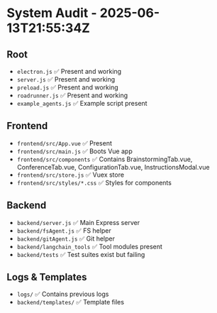 # System Audit - 2025-06-13T21:55:34Z

## Root
- `electron.js` ✅ Present and working
- `server.js` ✅ Present and working
- `preload.js` ✅ Present and working
- `roadrunner.js` ✅ Present and working
- `example_agents.js` ✅ Example script present

## Frontend
- `frontend/src/App.vue` ✅ Present
- `frontend/src/main.js` ✅ Boots Vue app
- `frontend/src/components` ✅ Contains BrainstormingTab.vue, ConferenceTab.vue, ConfigurationTab.vue, InstructionsModal.vue
- `frontend/src/store.js` ✅ Vuex store
- `frontend/src/styles/*.css` ✅ Styles for components

## Backend
- `backend/server.js` ✅ Main Express server
- `backend/fsAgent.js` ✅ FS helper
- `backend/gitAgent.js` ✅ Git helper
- `backend/langchain_tools` ✅ Tool modules present
- `backend/tests` ✅ Test suites exist but failing

## Logs & Templates
- `logs/` ✅ Contains previous logs
- `backend/templates/` ✅ Template files


